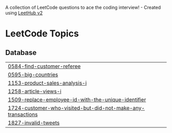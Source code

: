 A collection of LeetCode questions to ace the coding interview! - Created using [LeetHub v2](https://github.com/arunbhardwaj/LeetHub-2.0)
<!---LeetCode Topics Start-->
# LeetCode Topics
## Database
|  |
| ------- |
| [0584-find-customer-referee](https://github.com/Shakibbhai/MySql_practice-leetcode-50-problems/tree/master/0584-find-customer-referee) |
| [0595-big-countries](https://github.com/Shakibbhai/MySql_practice-leetcode-50-problems/tree/master/0595-big-countries) |
| [1153-product-sales-analysis-i](https://github.com/Shakibbhai/MySql_practice-leetcode-50-problems/tree/master/1153-product-sales-analysis-i) |
| [1258-article-views-i](https://github.com/Shakibbhai/MySql_practice-leetcode-50-problems/tree/master/1258-article-views-i) |
| [1509-replace-employee-id-with-the-unique-identifier](https://github.com/Shakibbhai/MySql_practice-leetcode-50-problems/tree/master/1509-replace-employee-id-with-the-unique-identifier) |
| [1724-customer-who-visited-but-did-not-make-any-transactions](https://github.com/Shakibbhai/MySql_practice-leetcode-50-problems/tree/master/1724-customer-who-visited-but-did-not-make-any-transactions) |
| [1827-invalid-tweets](https://github.com/Shakibbhai/MySql_practice-leetcode-50-problems/tree/master/1827-invalid-tweets) |
<!---LeetCode Topics End-->